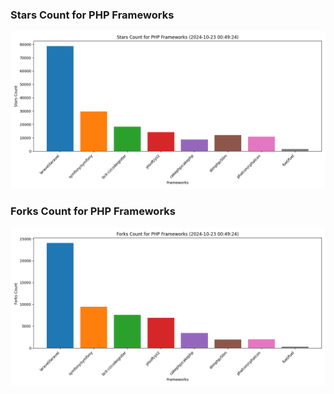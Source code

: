 ### Stars Count for PHP Frameworks

![Stars Chart](./archive/charts/20241023004924_stars_count.png)

### Forks Count for PHP Frameworks

![Forks Chart](./archive/charts/20241023004924_forks_count.png)

